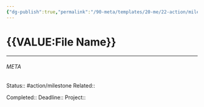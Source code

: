 ```yaml
---
{"dg-publish":true,"permalink":"/90-meta/templates/20-me/22-action/milestone/"}
---
```


# {{VALUE:File Name}}
---




###### META
Status:: #action/milestone 
Related:: 

Completed:: 
Deadline:: 
Project:: 
